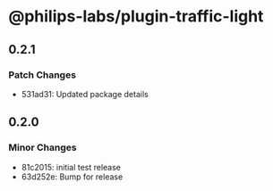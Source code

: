 # @philips-labs/plugin-traffic-light

## 0.2.1

### Patch Changes

- 531ad31: Updated package details

## 0.2.0

### Minor Changes

- 81c2015: initial test release
- 63d252e: Bump for release
